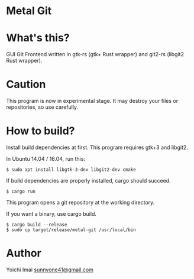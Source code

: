 # Metal Git

# What's this?

GUI Git Frontend written in gtk-rs (gtk+ Rust wrapper) and git2-rs (libgit2 Rust wrapper).

# Caution

This program is now in experimental stage. It may destroy your files or repositories, so use carefully.

# How to build?

Install build dependencies at first. This program requires gtk+3 and libgit2.

In Ubuntu 14.04 / 16.04, run this:

```
$ sudo apt install libgtk-3-dev libgit2-dev cmake
```

If build dependencies are properly installed, cargo should succeed.

```
$ cargo run
```

This program opens a git repository at the working directory.

If you want a binary, use cargo build.

```
$ cargo build --release
$ sudo cp target/release/metal-git /usr/local/bin
```

# Author

Yoichi Imai <sunnyone41@gmail.com>
